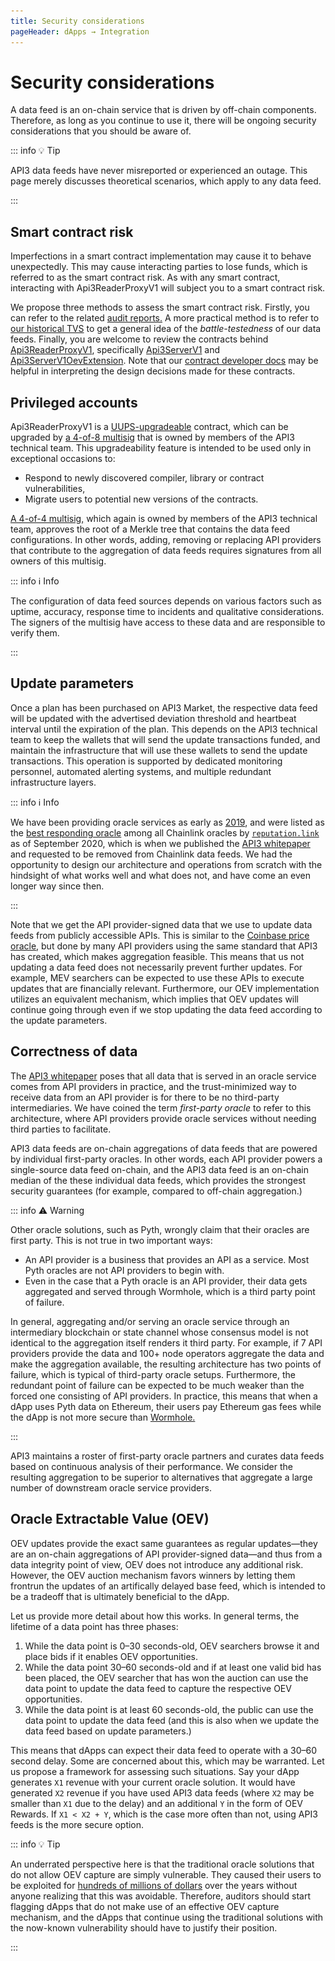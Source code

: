 ```yaml
---
title: Security considerations
pageHeader: dApps → Integration
---
```


<PageHeader/>

# Security considerations

A data feed is an on-chain service that is driven by off-chain components.
Therefore, as long as you continue to use it, there will be ongoing security considerations that you should be aware of.

::: info 💡 Tip

API3 data feeds have never misreported or experienced an outage.
This page merely discusses theoretical scenarios, which apply to any data feed.

:::

## Smart contract risk

Imperfections in a smart contract implementation may cause it to behave unexpectedly.
This may cause interacting parties to lose funds, which is referred to as the smart contract risk.
As with any smart contract, interacting with Api3ReaderProxyV1 will subject you to a smart contract risk.

We propose three methods to assess the smart contract risk.
Firstly, you can refer to the related [audit reports.](https://github.com/api3dao/contracts?tab=readme-ov-file#security)
A more practical method is to refer to [our historical TVS](https://defillama.com/oracles/API3) to get a general idea of the _battle-testedness_ of our data feeds.
Finally, you are welcome to review the contracts behind [Api3ReaderProxyV1](/dapps/integration/contract-integration.md#api3readerproxyv1), specifically [Api3ServerV1](https://github.com/api3dao/contracts/blob/main/contracts/api3-server-v1/Api3ServerV1.sol) and [Api3ServerV1OevExtension](https://github.com/api3dao/contracts/blob/main/contracts/api3-server-v1/Api3ServerV1OevExtension.sol).
Note that our [contract developer docs](https://github.com/api3dao/contracts/tree/main/docs) may be helpful in interpreting the design decisions made for these contracts.

## Privileged accounts

Api3ReaderProxyV1 is a [UUPS-upgradeable](https://eips.ethereum.org/EIPS/eip-1822) contract, which can be upgraded by [a 4-of-8 multisig](https://github.com/api3dao/contracts/blob/main/data/manager-multisig-metadata.json#L2) that is owned by members of the API3 technical team.
This upgradeability feature is intended to be used only in exceptional occasions to:

- Respond to newly discovered compiler, library or contract vulnerabilities,
- Migrate users to potential new versions of the contracts.

[A 4-of-4 multisig,](https://github.com/api3dao/contracts/blob/main/data/dapi-management-metadata.json#L2) which again is owned by members of the API3 technical team, approves the root of a Merkle tree that contains the data feed configurations.
In other words, adding, removing or replacing API providers that contribute to the aggregation of data feeds requires signatures from all owners of this multisig.

::: info ℹ️ Info

The configuration of data feed sources depends on various factors such as uptime, accuracy, response time to incidents and qualitative considerations.
The signers of the multisig have access to these data and are responsible to verify them.

:::

## Update parameters

Once a plan has been purchased on API3 Market, the respective data feed will be updated with the advertised deviation threshold and heartbeat interval until the expiration of the plan.
This depends on the API3 technical team to keep the wallets that will send the update transactions funded, and maintain the infrastructure that will use these wallets to send the update transactions.
This operation is supported by dedicated monitoring personnel, automated alerting systems, and multiple redundant infrastructure layers.

::: info ℹ️ Info

We have been providing oracle services as early as [2019](https://etherscan.io/txs?a=0x78e76126719715eddf107cd70f3a31dddf31f85a&p=1029), and were listed as the [best responding oracle](/assets/reputation-link.CxhU2iIj.png) among all Chainlink oracles by [`reputation.link`](https://www.google.com/search?q=%22reputation.link%22+chainlink) as of September 2020, which is when we published the [API3 whitepaper](https://github.com/api3dao/api3-whitepaper) and requested to be removed from Chainlink data feeds.
We had the opportunity to design our architecture and operations from scratch with the hindsight of what works well and what does not, and have come an even longer way since then.

<img src="./images/reputation-link.png" style="display: none;">

:::

Note that we get the API provider-signed data that we use to update data feeds from publicly accessible APIs.
This is similar to the [Coinbase price oracle](https://www.coinbase.com/en-tr/blog/introducing-the-coinbase-price-oracle), but done by many API providers using the same standard that API3 has created, which makes aggregation feasible.
This means that us not updating a data feed does not necessarily prevent further updates.
For example, MEV searchers can be expected to use these APIs to execute updates that are financially relevant.
Furthermore, our OEV implementation utilizes an equivalent mechanism, which implies that OEV updates will continue going through even if we stop updating the data feed according to the update parameters.

## Correctness of data

The [API3 whitepaper](https://github.com/api3dao/api3-whitepaper) poses that all data that is served in an oracle service comes from API providers in practice, and the trust-minimized way to receive data from an API provider is for there to be no third-party intermediaries.
We have coined the term _first-party oracle_ to refer to this architecture, where API providers provide oracle services without needing third parties to facilitate.

API3 data feeds are on-chain aggregations of data feeds that are powered by individual first-party oracles.
In other words, each API provider powers a single-source data feed on-chain, and the API3 data feed is an on-chain median of the these individual data feeds, which provides the strongest security guarantees (for example, compared to off-chain aggregation.)

::: info ⚠️ Warning

Other oracle solutions, such as Pyth, wrongly claim that their oracles are first party.
This is not true in two important ways:

- An API provider is a business that provides an API as a service.
  Most Pyth oracles are not API providers to begin with.
- Even in the case that a Pyth oracle is an API provider, their data gets aggregated and served through Wormhole, which is a third party point of failure.

In general, aggregating and/or serving an oracle service through an intermediary blockchain or state channel whose consensus model is not identical to the aggregation itself renders it third party.
For example, if 7 API providers provide the data and 100+ node operators aggregate the data and make the aggregation available, the resulting architecture has two points of failure, which is typical of third-party oracle setups.
Furthermore, the redundant point of failure can be expected to be much weaker than the forced one consisting of API providers.
In practice, this means that when a dApp uses Pyth data on Ethereum, their users pay Ethereum gas fees while the dApp is not more secure than [Wormhole.](https://thedefiant.io/news/defi/wormhole-exploit-320m)

:::

API3 maintains a roster of first-party oracle partners and curates data feeds based on continuous analysis of their performance.
We consider the resulting aggregation to be superior to alternatives that aggregate a large number of downstream oracle service providers.

## Oracle Extractable Value (OEV)

OEV updates provide the exact same guarantees as regular updates—they are an on-chain aggregations of API provider-signed data—and thus from a data integrity point of view, OEV does not introduce any additional risk.
However, the OEV auction mechanism favors winners by letting them frontrun the updates of an artifically delayed base feed, which is intended to be a tradeoff that is ultimately beneficial to the dApp.

Let us provide more detail about how this works.
In general terms, the lifetime of a data point has three phases:

1. While the data point is 0–30 seconds-old, OEV searchers browse it and place bids if it enables OEV opportunities.
2. While the data point 30–60 seconds-old and if at least one valid bid has been placed, the OEV searcher that has won the auction can use the data point to update the data feed to capture the respective OEV opportunities.
3. While the data point is at least 60 seconds-old, the public can use the data point to update the data feed (and this is also when we update the data feed based on update parameters.)

This means that dApps can expect their data feed to operate with a 30–60 second delay.
Some are concerned about this, which may be warranted.
Let us propose a framework for assessing such situations.
Say your dApp generates `X1` revenue with your current oracle solution.
It would have generated `X2` revenue if you have used API3 data feeds (where `X2` may be smaller than `X1` due to the delay) and an additional `Y` in the form of OEV Rewards.
If `X1 < X2 + Y`, which is the case more often than not, using API3 feeds is the more secure option.

::: info 💡 Tip

An underrated perspective here is that the traditional oracle solutions that do not allow OEV capture are simply vulnerable.
They caused their users to be exploited for [hundreds of millions of dollars](https://members.delphidigital.io/reports/api3-the-state-of-oev) over the years without anyone realizing that this was avoidable.
Therefore, auditors should start flagging dApps that do not make use of an effective OEV capture mechanism, and the dApps that continue using the traditional solutions with the now-known vulnerability should have to justify their position.

:::
